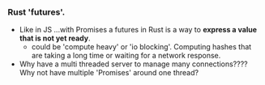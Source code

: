 ### Rust 'futures'.

- Like in JS ...with Promises a futures in Rust is a way to **express a value that is not yet ready**.
  - could be 'compute heavy' or 'io blocking'. Computing hashes that are taking a long time or waiting for a network response.
- Why have a multi threaded server to manage many connections???? Why not have multiple 'Promises' around one thread?
